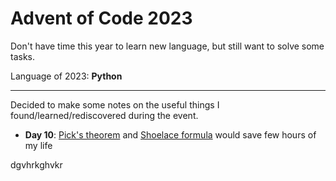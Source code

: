 # Advent of Code 2023

Don't have time this year to learn new language, but still want to solve some tasks.

Language of 2023: **Python**

----

Decided to make some notes on the useful things I found/learned/rediscovered during the event.

- **Day 10**: [Pick's theorem](https://en.wikipedia.org/wiki/Pick%27s_theorem) and [Shoelace formula](https://en.wikipedia.org/wiki/Shoelace_formula) would save few hours of my life


dgvhrkghvkr
